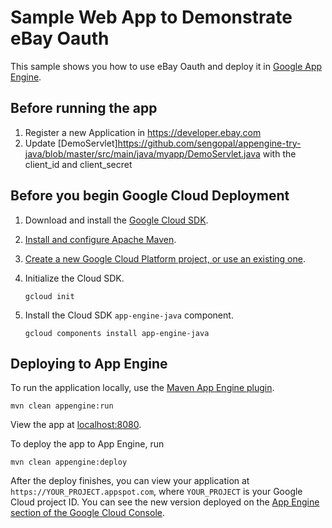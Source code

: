 # Sample Web App to Demonstrate eBay Oauth
This sample shows you how to use eBay Oauth and deploy it in [Google App Engine](https://cloud.google.com/appengine/docs/java/).


## Before running the app
1. Register a new Application in https://developer.ebay.com
2. Update [DemoServlet]https://github.com/sengopal/appengine-try-java/blob/master/src/main/java/myapp/DemoServlet.java with the client_id and client_secret

## Before you begin Google Cloud Deployment
1.  Download and install the [Google Cloud
    SDK](https://cloud.google.com/sdk/docs/).
1.  [Install and configure Apache Maven](http://maven.apache.org/index.html).
1.  [Create a new Google Cloud Platform project, or use an existing
		one](https://console.cloud.google.com/project).
1.  Initialize the Cloud SDK.

        gcloud init

1.  Install the Cloud SDK `app-engine-java` component.

        gcloud components install app-engine-java

## Deploying to App Engine

To run the application locally, use the [Maven App Engine
plugin](https://cloud.google.com/appengine/docs/java/tools/using-maven).

    mvn clean appengine:run

View the app at [localhost:8080](http://localhost:8080).

To deploy the app to App Engine, run

    mvn clean appengine:deploy

After the deploy finishes, you can view your application at
`https://YOUR_PROJECT.appspot.com`, where `YOUR_PROJECT` is your Google Cloud
project ID. You can see the new version deployed on the [App Engine section of
the Google Cloud Console](https://console.cloud.google.com/appengine/versions).

